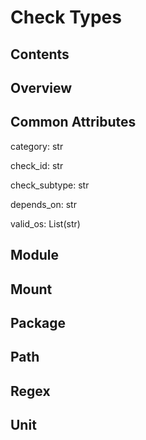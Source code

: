 # Check Types

## Contents

## Overview

## Common Attributes

category: str

check_id: str

check_subtype: str

depends_on: str

valid_os: List(str)


## Module

## Mount

## Package

## Path

## Regex

## Unit

